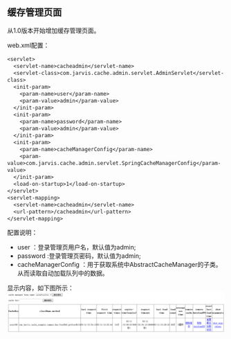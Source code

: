 ## 缓存管理页面


从1.0版本开始增加缓存管理页面。

web.xml配置：

    <servlet>
      <servlet-name>cacheadmin</servlet-name>
      <servlet-class>com.jarvis.cache.admin.servlet.AdminServlet</servlet-class>
      <init-param>
        <param-name>user</param-name>
        <param-value>admin</param-value>
      </init-param>
      <init-param>
        <param-name>password</param-name>
        <param-value>admin</param-value>
      </init-param>
      <init-param>
        <param-name>cacheManagerConfig</param-name>
        <param-value>com.jarvis.cache.admin.servlet.SpringCacheManagerConfig</param-value>
      </init-param>
      <load-on-startup>1</load-on-startup>
    </servlet>
    <servlet-mapping>
      <servlet-name>cacheadmin</servlet-name>
      <url-pattern>/cacheadmin</url-pattern>
    </servlet-mapping>


配置说明：

* user ：登录管理页用户名，默认值为admin;
* password :登录管理页密码，默认值为admin;
* cacheManagerConfig ：用于获取系统中AbstractCacheManager的子类。从而读取自动加载队列中的数据。


显示内容，如下图所示：
![Alt 缓存管理](./cache_admin.png "缓存管理")